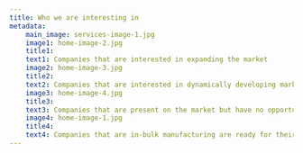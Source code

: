 ```yaml
---
title: Who we are interesting in
metadata:
    main_image: services-image-1.jpg
    image1: home-image-2.jpg
    title1: 
    text1: Companies that are interested in expanding the market
    image2: home-image-3.jpg
    title2: 
    text2: Companies that are interested in dynamically developing markets
    image3: home-image-4.jpg
    title3: 
    text3: Companies that are present on the market but have no opportunity to bring out new products
    image4: home-image-1.jpg
    title4: 
    text4: Companies that are in-bulk manufacturing are ready for their own branding
---
```


